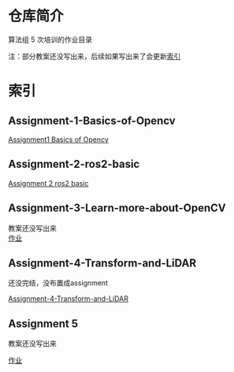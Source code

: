 
# 仓库简介
算法组 5 次培训的作业目录  

注：部分教案还没写出来，后续如果写出来了会更新[索引](#索引)
# 索引
## Assignment-1-Basics-of-Opencv
[Assignment1 Basics of Opencv](https://classroom.github.com/a/yKfgQOuv)
## Assignment-2-ros2-basic
[Assignment 2 ros2 basic](https://classroom.github.com/a/EnViJp7r)
## Assignment-3-Learn-more-about-OpenCV
教案还没写出来  
[作业](3/hm2.ipynb)
## Assignment-4-Transform-and-LiDAR
还没完结，没布置成assignment

[Assignment-4-Transform-and-LiDAR](https://github.com/RobotIC-2026-Algorithm-Intern/Assignment-4-Transform-and-LiDAR/tree/main)
## Assignment 5
教案还没写出来  

[作业](5/Assignment5-作业要求.md)
